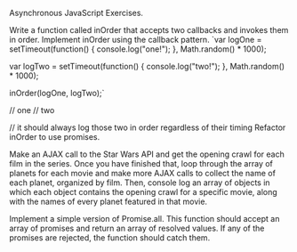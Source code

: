Asynchronous JavaScript Exercises.

Write a function called inOrder that accepts two callbacks and invokes them in order. Implement inOrder using the callback pattern.
`var logOne = setTimeout(function() {
console.log("one!");
}, Math.random() \* 1000);

var logTwo = setTimeout(function() {
console.log("two!");
}, Math.random() \* 1000);

inOrder(logOne, logTwo);`

// one
// two

// it should always log those two in order regardless of their timing
Refactor inOrder to use promises.

Make an AJAX call to the Star Wars API and get the opening crawl for each film in the series. Once you have finished that, loop through the array of planets for each movie and make more AJAX calls to collect the name of each planet, organized by film. Then, console log an array of objects in which each object contains the opening crawl for a specific movie, along with the names of every planet featured in that movie.

Implement a simple version of Promise.all. This function should accept an array of promises and return an array of resolved values. If any of the promises are rejected, the function should catch them.
